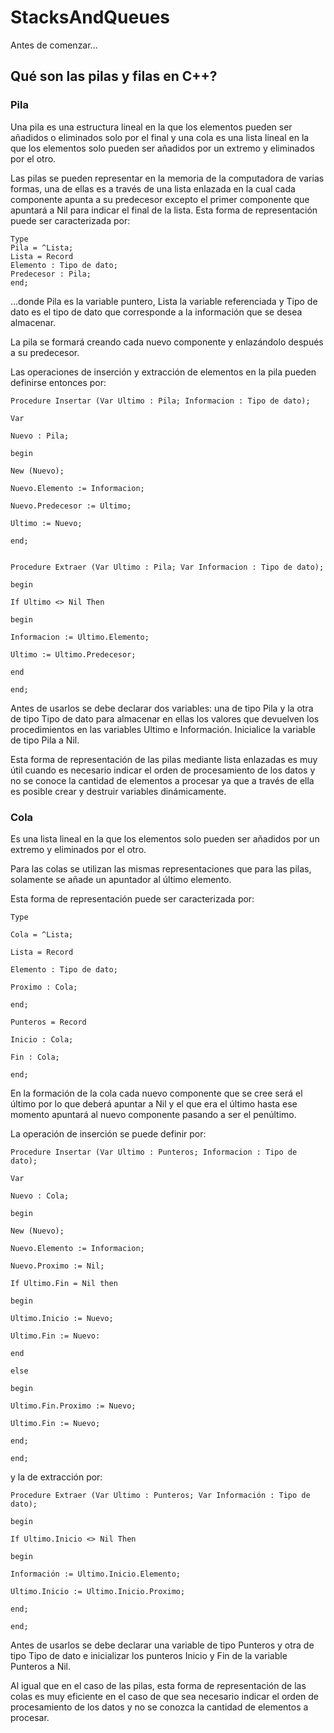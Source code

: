 # StacksAndQueues

Antes de comenzar...

## Qué son las pilas y filas en C++?

### Pila

Una pila es una estructura lineal en la que los elementos pueden ser añadidos o 
eliminados solo por el final y una cola es una lista lineal en la que los elementos 
solo pueden ser añadidos por un extremo y eliminados por el otro.

Las pilas se pueden representar en la memoria de la computadora de varias 
formas, una de ellas es a través de una lista enlazada en la cual cada 
componente apunta a su predecesor excepto el primer componente que 
apuntará a Nil para indicar el final de la lista.
Esta forma de representación puede ser caracterizada por:
```
Type
Pila = ^Lista;
Lista = Record
Elemento : Tipo de dato;
Predecesor : Pila;
end;
```
...donde Pila es la variable puntero, Lista la variable referenciada y Tipo de dato es 
el tipo de dato que corresponde a la información que se desea almacenar.

La pila se formará creando cada nuevo componente y enlazándolo después a su 
predecesor.

Las operaciones de inserción y extracción de elementos en la pila pueden 
definirse entonces por:
```
Procedure Insertar (Var Ultimo : Pila; Informacion : Tipo de dato);

Var

Nuevo : Pila;

begin

New (Nuevo);

Nuevo.Elemento := Informacion;

Nuevo.Predecesor := Ultimo;

Ultimo := Nuevo;

end;


Procedure Extraer (Var Ultimo : Pila; Var Informacion : Tipo de dato);

begin

If Ultimo <> Nil Then

begin

Informacion := Ultimo.Elemento;

Ultimo := Ultimo.Predecesor;

end

end;
```

Antes de usarlos se debe declarar dos variables: una de tipo Pila y la otra de 
tipo Tipo de dato para almacenar en ellas los valores que devuelven los 
procedimientos en las variables Ultimo e Información. Inicialice la variable de tipo 
Pila a Nil.

Esta forma de representación de las pilas mediante lista enlazadas es muy útil 
cuando es necesario indicar el orden de procesamiento de los datos y no se 
conoce la cantidad de elementos a procesar ya que a través de ella es posible 
crear y destruir variables dinámicamente.


### Cola

Es una lista lineal en la que los elementos solo pueden ser añadidos por un extremo y eliminados por el otro.

Para las colas se utilizan las mismas representaciones que para las pilas, 
solamente se añade un apuntador al último elemento.

Esta forma de representación puede ser caracterizada por:

```
Type

Cola = ^Lista;

Lista = Record

Elemento : Tipo de dato;

Proximo : Cola;

end;

Punteros = Record

Inicio : Cola;

Fin : Cola;

end;
```

En la formación de la cola cada nuevo componente que se cree será el último 
por lo que deberá apuntar a Nil y el que era el último hasta ese momento 
apuntará al nuevo componente pasando a ser el penúltimo.

La operación de inserción se puede definir por:

```
Procedure Insertar (Var Ultimo : Punteros; Informacion : Tipo de dato);

Var

Nuevo : Cola;

begin

New (Nuevo);

Nuevo.Elemento := Informacion;

Nuevo.Proximo := Nil;

If Ultimo.Fin = Nil then

begin

Ultimo.Inicio := Nuevo;

Ultimo.Fin := Nuevo:

end

else

begin

Ultimo.Fin.Proximo := Nuevo;

Ultimo.Fin := Nuevo;

end;

end;
```

y la de extracción por:

```
Procedure Extraer (Var Ultimo : Punteros; Var Información : Tipo de dato);

begin

If Ultimo.Inicio <> Nil Then

begin

Información := Ultimo.Inicio.Elemento;

Ultimo.Inicio := Ultimo.Inicio.Proximo;

end;

end;
```

Antes de usarlos se debe declarar una variable de tipo Punteros y otra de tipo 
Tipo de dato e inicializar los punteros Inicio y Fin de la variable Punteros a Nil.

Al igual que en el caso de las pilas, esta forma de representación de las colas es 
muy eficiente en el caso de que sea necesario indicar el orden de procesamiento 
de los datos y no se conozca la cantidad de elementos a procesar.
